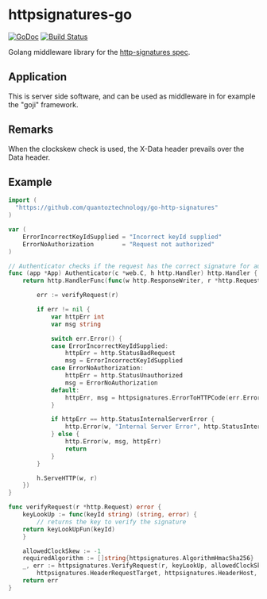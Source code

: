 httpsignatures-go
=================
[![GoDoc](https://godoc.org/github.com/QuantozTechnology/go-http-signatures?status.svg)](https://godoc.org/github.com/99designs/httpsignatures-go)
[![Build Status](https://travis-ci.org/QuantozTechnology/go-http-signatures.svg?branch=master)](https://travis-ci.org/QuantozTechnology/go-http-signatures)


Golang middleware library for the [http-signatures spec](https://tools.ietf.org/html/draft-cavage-http-signatures).

## Application
This is server side software, and can be used as middleware in for example the "goji" framework.

## Remarks
When the clockskew check is used, the X-Data header prevails over the Data header.

## Example
```go
import (
  "https://github.com/quantoztechnology/go-http-signatures"
)

var (
	ErrorIncorrectKeyIdSupplied = "Incorrect keyId supplied"
	ErrorNoAuthorization        = "Request not authorized"
)

// Authenticator checks if the request has the correct signature for authentication
func (app *App) Authenticator(c *web.C, h http.Handler) http.Handler {
	return http.HandlerFunc(func(w http.ResponseWriter, r *http.Request) {

		err := verifyRequest(r)

		if err != nil {
			var httpErr int
			var msg string

			switch err.Error() {
			case ErrorIncorrectKeyIdSupplied:
				httpErr = http.StatusBadRequest
				msg = ErrorIncorrectKeyIdSupplied
			case ErrorNoAuthorization:
				httpErr = http.StatusUnauthorized
				msg = ErrorNoAuthorization
			default:
				httpErr, msg = httpsignatures.ErrorToHTTPCode(err.Error())
			}

			if httpErr == http.StatusInternalServerError {
				http.Error(w, "Internal Server Error", http.StatusInternalServerError)
			} else {
				http.Error(w, msg, httpErr)
				return
			}
		}

		h.ServeHTTP(w, r)
	})
}

func verifyRequest(r *http.Request) error {
	keyLookUp := func(keyId string) (string, error) {
		// returns the key to verify the signature
    return keyLookUpFun(keyId)
	}

	allowedClockSkew := -1
	requiredAlgorithm := []string{httpsignatures.AlgorithmHmacSha256}
	_, err := httpsignatures.VerifyRequest(r, keyLookUp, allowedClockSkew, requiredAlgorithm,
		httpsignatures.HeaderRequestTarget, httpsignatures.HeaderHost, httpsignatures.HeaderXDate)
	return err
}
```
